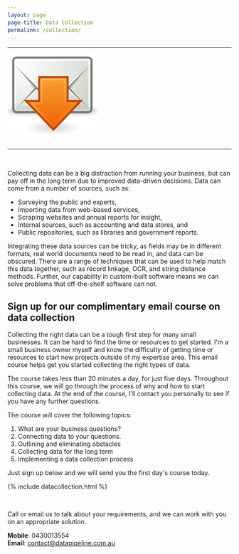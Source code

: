 ```yaml
---
layout: page
page-title: Data Collection
permalink: /collection/
---
```

<hr>

<div class="centered">
<img src="/images/integrate.png" style="padding-bottom: 1em">
</div>

<hr>

<br>

Collecting data can be a big distraction from running your business, but can pay off in the long term due to improved data-driven decisions.
Data can come from a number of sources, such as:

* Surveying the public and experts,
* Importing data from web-based services,
* Scraping websites and annual reports for insight,
* Internal sources, such as accounting and data stores, and
* Public repositories, such as libraries and government reports.

Integrating these data sources can be tricky, as fields may be in different formats, real world documents need to be read in, and data can be obscured.
There are a range of techniques that can be used to help match this data together, such as record linkage, OCR, and string distance methods.
Further, our capability in custom-built software means we can solve problems that off-the-shelf software can not.

<h2> Sign up for our complimentary email course on data collection </h2>

Collecting the right data can be a tough first step for many small businesses.
It can be hard to find the time or resources to get started.
I'm a small business owner myself and know the difficulty of getting time or resources to start new projects outside of my expertise area.
This email course helps get you started collecting the right types of data.

The course takes less than 20 minutes a day, for just five days.
Throughout this course, we will go through the process of why and how to start collecting data.
At the end of the course, I'll contact you personally to see if you have any further questions.

The course will cover the following topics:
<ol type="1">
<li>What are your business questions?</li>
<li>Connecting data to your questions.</li>
<li>Outlining and eliminating obstacles</li>
<li>Collecting data for the long term</li>
<li>Implementing a data collection process</li>
</ol>
Just sign up below and we will send you the first day's course today.

{% include datacollection.html %}

<br>

Call or email us to talk about your requirements, and we can work with you on an appropriate solution.


**Mobile**: 0430013554
<br>
**Email**: contact@datapipeline.com.au



